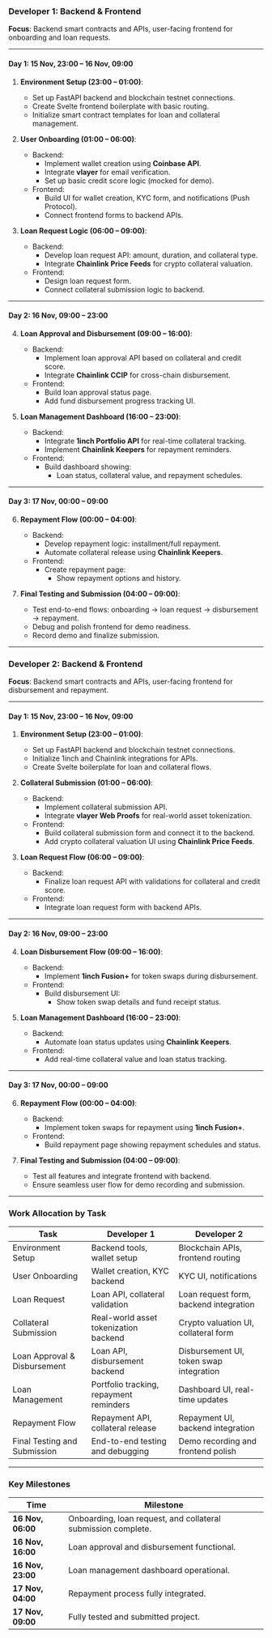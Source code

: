 ### **Developer 1: Backend & Frontend**
**Focus**: Backend smart contracts and APIs, user-facing frontend for onboarding and loan requests.

---

#### **Day 1: 15 Nov, 23:00 – 16 Nov, 09:00**

1. **Environment Setup (23:00 – 01:00)**:
   - Set up FastAPI backend and blockchain testnet connections.
   - Create Svelte frontend boilerplate with basic routing.
   - Initialize smart contract templates for loan and collateral management.

2. **User Onboarding (01:00 – 06:00)**:
   - Backend:
     - Implement wallet creation using **Coinbase API**.
     - Integrate **vlayer** for email verification.
     - Set up basic credit score logic (mocked for demo).
   - Frontend:
     - Build UI for wallet creation, KYC form, and notifications (Push Protocol).
     - Connect frontend forms to backend APIs.

3. **Loan Request Logic (06:00 – 09:00)**:
   - Backend:
     - Develop loan request API: amount, duration, and collateral type.
     - Integrate **Chainlink Price Feeds** for crypto collateral valuation.
   - Frontend:
     - Design loan request form.
     - Connect collateral submission logic to backend.

---

#### **Day 2: 16 Nov, 09:00 – 23:00**

4. **Loan Approval and Disbursement (09:00 – 16:00)**:
   - Backend:
     - Implement loan approval API based on collateral and credit score.
     - Integrate **Chainlink CCIP** for cross-chain disbursement.
   - Frontend:
     - Build loan approval status page.
     - Add fund disbursement progress tracking UI.

5. **Loan Management Dashboard (16:00 – 23:00)**:
   - Backend:
     - Integrate **1inch Portfolio API** for real-time collateral tracking.
     - Implement **Chainlink Keepers** for repayment reminders.
   - Frontend:
     - Build dashboard showing:
       - Loan status, collateral value, and repayment schedules.

---

#### **Day 3: 17 Nov, 00:00 – 09:00**

6. **Repayment Flow (00:00 – 04:00)**:
   - Backend:
     - Develop repayment logic: installment/full repayment.
     - Automate collateral release using **Chainlink Keepers**.
   - Frontend:
     - Create repayment page:
       - Show repayment options and history.

7. **Final Testing and Submission (04:00 – 09:00)**:
   - Test end-to-end flows: onboarding → loan request → disbursement → repayment.
   - Debug and polish frontend for demo readiness.
   - Record demo and finalize submission.

---

### **Developer 2: Backend & Frontend**
**Focus**: Backend smart contracts and APIs, user-facing frontend for disbursement and repayment.

---

#### **Day 1: 15 Nov, 23:00 – 16 Nov, 09:00**

1. **Environment Setup (23:00 – 01:00)**:
   - Set up FastAPI backend and blockchain testnet connections.
   - Initialize 1inch and Chainlink integrations for APIs.
   - Create Svelte boilerplate for loan and collateral flows.

2. **Collateral Submission (01:00 – 06:00)**:
   - Backend:
     - Implement collateral submission API.
     - Integrate **vlayer Web Proofs** for real-world asset tokenization.
   - Frontend:
     - Build collateral submission form and connect it to the backend.
     - Add crypto collateral valuation UI using **Chainlink Price Feeds**.

3. **Loan Request Flow (06:00 – 09:00)**:
   - Backend:
     - Finalize loan request API with validations for collateral and credit score.
   - Frontend:
     - Integrate loan request form with backend APIs.

---

#### **Day 2: 16 Nov, 09:00 – 23:00**

4. **Loan Disbursement Flow (09:00 – 16:00)**:
   - Backend:
     - Implement **1inch Fusion+** for token swaps during disbursement.
   - Frontend:
     - Build disbursement UI:
       - Show token swap details and fund receipt status.

5. **Loan Management Dashboard (16:00 – 23:00)**:
   - Backend:
     - Automate loan status updates using **Chainlink Keepers**.
   - Frontend:
     - Add real-time collateral value and loan status tracking.

---

#### **Day 3: 17 Nov, 00:00 – 09:00**

6. **Repayment Flow (00:00 – 04:00)**:
   - Backend:
     - Implement token swaps for repayment using **1inch Fusion+**.
   - Frontend:
     - Build repayment page showing repayment schedules and status.

7. **Final Testing and Submission (04:00 – 09:00)**:
   - Test all features and integrate frontend with backend.
   - Ensure seamless user flow for demo recording and submission.

---

### **Work Allocation by Task**

| **Task**                        | **Developer 1**                                | **Developer 2**                               |
|----------------------------------|-----------------------------------------------|-----------------------------------------------|
| Environment Setup                | Backend tools, wallet setup                   | Blockchain APIs, frontend routing             |
| User Onboarding                  | Wallet creation, KYC backend                  | KYC UI, notifications                         |
| Loan Request                     | Loan API, collateral validation               | Loan request form, backend integration        |
| Collateral Submission            | Real-world asset tokenization backend         | Crypto valuation UI, collateral form          |
| Loan Approval & Disbursement     | Loan API, disbursement backend                | Disbursement UI, token swap integration       |
| Loan Management                  | Portfolio tracking, repayment reminders       | Dashboard UI, real-time updates               |
| Repayment Flow                   | Repayment API, collateral release             | Repayment UI, backend integration             |
| Final Testing and Submission     | End-to-end testing and debugging              | Demo recording and frontend polish            |

---

### **Key Milestones**

| **Time**       | **Milestone**                                   |
|-----------------|------------------------------------------------|
| **16 Nov, 06:00** | Onboarding, loan request, and collateral submission complete. |
| **16 Nov, 16:00** | Loan approval and disbursement functional.    |
| **16 Nov, 23:00** | Loan management dashboard operational.       |
| **17 Nov, 04:00** | Repayment process fully integrated.          |
| **17 Nov, 09:00** | Fully tested and submitted project.          |
